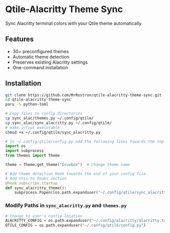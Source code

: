 # Qtile-Alacritty Theme Sync
Sync Alacritty terminal colors with your Qtile theme automatically

## Features
- 30+ preconfigured themes
- Automatic theme detection
- Preserves existing Alacritty settings
- One-command installation

## Installation
```bash
git clone https://github.com/MrRostron/qtile-alacritty-theme-sync.git
cd qtile-alacritty-theme-sync
paru -S python-toml

# Copy files to config directories
cp sync_alac/themes.py ~/.config/qtile/
cp sync_alac/sync_alacritty.py ~/.config/qtile/
# make script executable
chmod +x ~/.config/qtile/sync_alacritty.py
```

```python
# In ~/.config/qtile/config.py add the following lines towards the top of your config.
import os
import subprocess
from themes import Theme

theme = Theme.get_theme("Gruvbox")  # Change theme name

# Add theme detection Hook towards the end of your config file.
# Add this to hooks section
@hook.subscribe.startup
def sync_alacritty_theme():
    subprocess.Popen([os.path.expanduser("~/.config/qtile/sync_alacritty.py")])
```

### Modify Paths in `sync_alacritty.py` and `themes.py`
```python
# Change to user's config location
ALACRITTY_CONFIG = os.path.expanduser("~/.config/alacritty/alacritty.toml")
QTILE_CONFIG = os.path.expanduser("~/.config/qtile/config.py")
```






